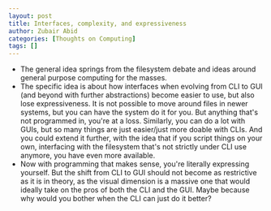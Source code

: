 ```yaml
---
layout: post
title: Interfaces, complexity, and expressiveness
author: Zubair Abid
categories: [Thoughts on Computing]
tags: []
---
```


- The general idea springs from the filesystem debate and ideas around general
  purpose computing for the masses.
- The specific idea is about how interfaces when evolving from CLI to GUI (and
  beyond with further abstractions) become easier to use, but also lose
  expressiveness. It is not possible to move around files in newer systems, but
  you can have the system do it for you. But anything that's not programmed in,
  you're at a loss. Similarly, you can do a lot with GUIs, but so many things
  are just easier/just more doable with CLIs. And you could extend it further,
  with the idea that if you script things on your own, interfacing with the
  filesystem that's not strictly under CLI use anymore, you have even more
  available.
- Now with programming that makes sense, you're literally expressing yourself.
  But the shift from CLI to GUI should not become as restrictive as it is in
  theory, as the visual dimension is a massive one that would ideally take on
  the pros of both the CLI and the GUI. Maybe because why would you bother when
  the CLI can just do it better?


